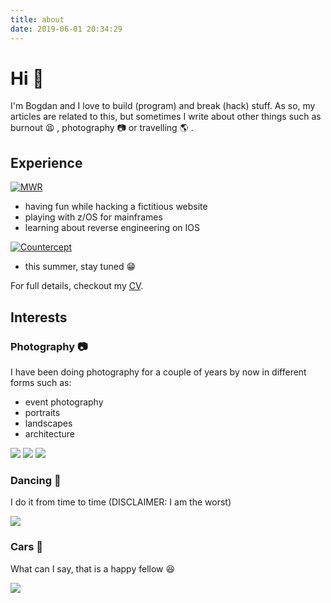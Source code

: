 ```yaml
---
title: about
date: 2019-06-01 20:34:29
---
```


# Hi :wave:

I'm Bogdan and I love to build (program) and break (hack) stuff. As so, my articles are related to this, but sometimes I write about other things such as burnout :tired_face: , photography :camera: or travelling :earth_americas: .


 



## Experience

[![MWR](/../resources/mwr.png)](https://www.mwrinfosecurity.com/)
* having fun while hacking a fictitious website
* playing with z/OS for mainframes
* learning about reverse engineering on IOS


[![Countercept](/../resources/countercept.png)](https://www.countercept.com/)
* this summer, stay tuned :grin:



For full details, checkout my [CV](/../resources/cv_bogdan_lica.pdf).


## Interests
### Photography :camera:

I have been doing photography for a couple of years by now in different forms such as:
* event photography
* portraits
* landscapes
* architecture

![](/../resources/photography/1.jpg)
![](/../resources/photography/2.jpg)
![](/../resources/photography/3.jpg)

### Dancing :dancers:

I do it from time to time (DISCLAIMER: I am the worst)

![](/../resources/dancing/dancing.jpg)


### Cars :car:

What can I say, that is a happy fellow :satisfied:

![](/../resources/cars/car.jpg)
